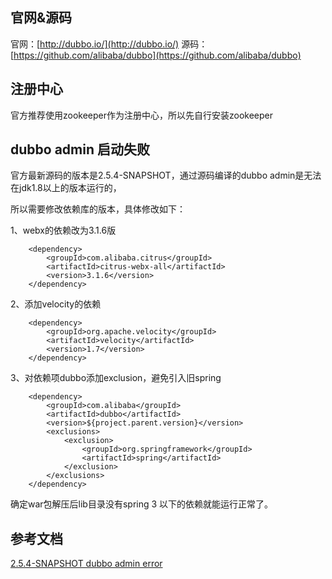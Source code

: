 ## 官网&源码 ##

官网：[http://dubbo.io/](http://dubbo.io/)
源码：[https://github.com/alibaba/dubbo](https://github.com/alibaba/dubbo)

## 注册中心 ##

官方推荐使用zookeeper作为注册中心，所以先自行安装zookeeper

## dubbo admin 启动失败 ##

官方最新源码的版本是2.5.4-SNAPSHOT，通过源码编译的dubbo admin是无法在jdk1.8以上的版本运行的，

所以需要修改依赖库的版本，具体修改如下：

1、webx的依赖改为3.1.6版

```
    <dependency>
        <groupId>com.alibaba.citrus</groupId>
        <artifactId>citrus-webx-all</artifactId>
        <version>3.1.6</version>
    </dependency>
```

2、添加velocity的依赖

```
    <dependency>
        <groupId>org.apache.velocity</groupId>
        <artifactId>velocity</artifactId>
        <version>1.7</version>
    </dependency>
```

3、对依赖项dubbo添加exclusion，避免引入旧spring

```
    <dependency>
        <groupId>com.alibaba</groupId>
        <artifactId>dubbo</artifactId>
        <version>${project.parent.version}</version>
        <exclusions>
            <exclusion>
                <groupId>org.springframework</groupId>
                <artifactId>spring</artifactId>
            </exclusion>
        </exclusions>
    </dependency>
```

确定war包解压后lib目录没有spring 3 以下的依赖就能运行正常了。

## 参考文档 ##

[2.5.4-SNAPSHOT dubbo admin error](https://github.com/alibaba/dubbo/issues/50)
